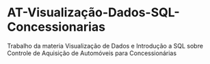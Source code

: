 # AT-Visualização-Dados-SQL-Concessionarias
 Trabalho da materia Visualização de Dados e Introdução a SQL sobre Controle de Aquisição de Automóveis para Concessionárias
